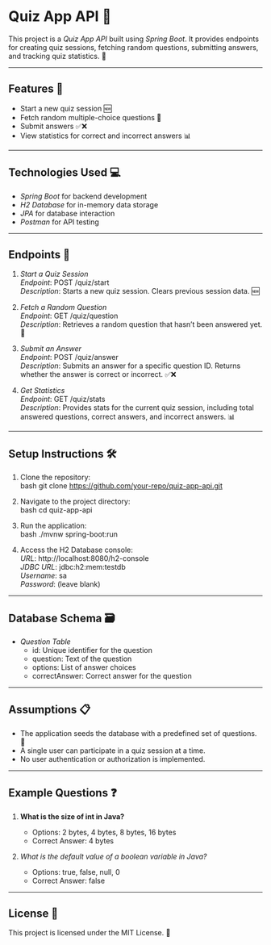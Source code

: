 # Quiz App API 🎯

This project is a *Quiz App API* built using *Spring Boot*. It provides endpoints for creating quiz sessions, fetching random questions, submitting answers, and tracking quiz statistics. 🚀

---

## Features 🌟

- Start a new quiz session 🆕
- Fetch random multiple-choice questions 🎲
- Submit answers ✅❌
- View statistics for correct and incorrect answers 📊

---

## Technologies Used 💻

- *Spring Boot* for backend development
- *H2 Database* for in-memory data storage
- *JPA* for database interaction
- *Postman* for API testing

---

## Endpoints 📡

1. *Start a Quiz Session*  
   *Endpoint*: POST /quiz/start  
   *Description*: Starts a new quiz session. Clears previous session data. 🆕

2. *Fetch a Random Question*  
   *Endpoint*: GET /quiz/question  
   *Description*: Retrieves a random question that hasn’t been answered yet. 🎲

3. *Submit an Answer*  
   *Endpoint*: POST /quiz/answer  
   *Description*: Submits an answer for a specific question ID. Returns whether the answer is correct or incorrect. ✅❌

4. *Get Statistics*  
   *Endpoint*: GET /quiz/stats  
   *Description*: Provides stats for the current quiz session, including total answered questions, correct answers, and incorrect answers. 📊

---

## Setup Instructions 🛠

1. Clone the repository:  
   bash
   git clone https://github.com/your-repo/quiz-app-api.git
   

2. Navigate to the project directory:  
   bash
   cd quiz-app-api
   

3. Run the application:  
   bash
   ./mvnw spring-boot:run
   

4. Access the H2 Database console:  
   *URL*: http://localhost:8080/h2-console  
   *JDBC URL*: jdbc:h2:mem:testdb  
   *Username*: sa  
   *Password*: (leave blank)

---

## Database Schema 🗃

- *Question Table*
  - id: Unique identifier for the question
  - question: Text of the question
  - options: List of answer choices
  - correctAnswer: Correct answer for the question

---

## Assumptions 📋

- The application seeds the database with a predefined set of questions. 📝
- A single user can participate in a quiz session at a time.
- No user authentication or authorization is implemented.

---

## Example Questions ❓

1. **What is the size of int in Java?**  
   - Options: 2 bytes, 4 bytes, 8 bytes, 16 bytes  
   - Correct Answer: 4 bytes

2. *What is the default value of a boolean variable in Java?*  
   - Options: true, false, null, 0  
   - Correct Answer: false

---

## License 📄

This project is licensed under the MIT License. 📝
